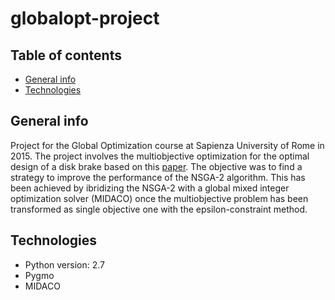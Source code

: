 # globalopt-project

## Table of contents
* [General info](#general-info)
* [Technologies](#technologies)

## General info
Project for the Global Optimization course at Sapienza University of Rome in 2015. 
The project involves the multiobjective optimization for the optimal design of a disk brake based on this [paper](https://pdfs.semanticscholar.org/fe65/868d0aa4c2bf714410e7f093dce40d6aaa1b.pdf). 
The objective was to find a strategy to improve the performance of the NSGA-2 algorithm. 
This has been achieved by ibridizing the NSGA-2 with a global mixed integer optimization solver (MIDACO) once the multiobjective problem has been transformed as single objective one with the epsilon-constraint method.
	
## Technologies
* Python version: 2.7
* Pygmo 
* MIDACO
